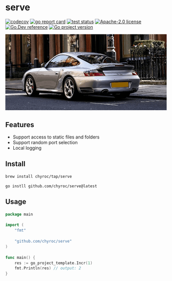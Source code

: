 # serve

[![codecov](https://codecov.io/gh/chyroc/serve/branch/master/graph/badge.svg?token=Z73T6YFF80)](https://codecov.io/gh/chyroc/serve)
[![go report card](https://goreportcard.com/badge/github.com/chyroc/serve "go report card")](https://goreportcard.com/report/github.com/chyroc/serve)
[![test status](https://github.com/chyroc/serve/actions/workflows/test.yml/badge.svg)](https://github.com/chyroc/serve/actions)
[![Apache-2.0 license](https://img.shields.io/badge/License-Apache%202.0-brightgreen.svg)](https://opensource.org/licenses/Apache-2.0)
[![Go.Dev reference](https://img.shields.io/badge/go.dev-reference-blue?logo=go&logoColor=white)](https://pkg.go.dev/github.com/chyroc/serve)
[![Go project version](https://badge.fury.io/go/github.com%2Fchyroc%2Fserve.svg)](https://badge.fury.io/go/github.com%2Fchyroc%2Fserve)

![](./header.png)

## Features

- Support access to static files and folders
- Support random port selection
- Local logging

## Install

```shell
brew install chyroc/tap/serve
```

```shell
go instll github.com/chyroc/serve@latest
```

## Usage

```go
package main

import (
	"fmt"

	"github.com/chyroc/serve"
)

func main() {
	res := go_project_template.Incr(1)
	fmt.Println(res) // output: 2
}
```
